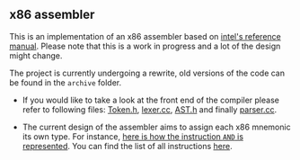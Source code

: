 ## x86 assembler
This is an implementation of an x86 assembler based on [intel's reference manual](https://www.intel.com/content/www/us/en/developer/articles/technical/intel-sdm.htmlintel's). 
Please note that this is a work in progress and a lot of the design might change.

The project is currently undergoing a rewrite, old versions of the code can be found in the `archive` folder. 
* If you would like to take a look at the front end of the compiler please refer to following files: [Token.h](https://github.com/miloudi98/assembler/blob/master/lib/frontend/token.hh), [lexer.cc](https://github.com/miloudi98/assembler/blob/master/lib/frontend/lexer.cc),
[AST.h](https://github.com/miloudi98/assembler/blob/master/lib/frontend/ast.hh) and finally [parser.cc](https://github.com/miloudi98/assembler/blob/master/lib/frontend/parser.cc).

* The current design of the assembler aims to assign each x86 mnemonic its own type. For instance, [here is how the instruction `AND` is represented](https://github.com/miloudi98/assembler/blob/6e069b98ac78853615ae90204cef94f7c95e807e/archive/old_lib4/backend/x86instructions/x86-instructions-shard-0.hh#L373-L469). You can find the list of all instructions [here](https://github.com/miloudi98/assembler/blob/master/archive/old_lib4/backend/x86instructions/x86-instructions-shard-0.hh). 
